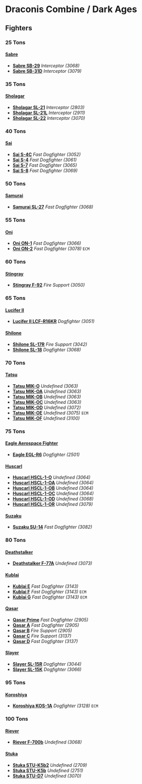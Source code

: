 # Draconis Combine / Dark Ages 

## Fighters 

### 25 Tons 

#### [Sabre](../../../units/sabre.md) 

- [**Sabre SB-29**](../../../units/sabre/sabre_sb-29.md) *Interceptor (3068)* 
- [**Sabre SB-31D**](../../../units/sabre/sabre_sb-31d.md) *Interceptor (3079)* 

### 35 Tons 

#### [Sholagar](../../../units/sholagar.md) 

- [**Sholagar SL-21**](../../../units/sholagar/sholagar_sl-21.md) *Interceptor (2803)* 
- [**Sholagar SL-21L**](../../../units/sholagar/sholagar_sl-21l.md) *Interceptor (2911)* 
- [**Sholagar SL-22**](../../../units/sholagar/sholagar_sl-22.md) *Interceptor (3070)* 

### 40 Tons 

#### [Sai](../../../units/sai.md) 

- [**Sai S-4C**](../../../units/sai/sai_s-4c.md) *Fast Dogfighter (3052)* 
- [**Sai S-4**](../../../units/sai/sai_s-4.md) *Fast Dogfighter (3061)* 
- [**Sai S-7**](../../../units/sai/sai_s-7.md) *Fast Dogfighter (3065)* 
- [**Sai S-8**](../../../units/sai/sai_s-8.md) *Fast Dogfighter (3069)* 

### 50 Tons 

#### [Samurai](../../../units/samurai.md) 

- [**Samurai SL-27**](../../../units/samurai/samurai_sl-27.md) *Fast Dogfighter (3068)* 

### 55 Tons 

#### [Oni](../../../units/oni.md) 

- [**Oni ON-1**](../../../units/oni/oni_on-1.md) *Fast Dogfighter (3066)* 
- [**Oni ON-2**](../../../units/oni/oni_on-2.md) *Fast Dogfighter (3078)* `ECM` 

### 60 Tons 

#### [Stingray](../../../units/stingray.md) 

- [**Stingray F-92**](../../../units/stingray/stingray_f-92.md) *Fire Support (3050)* 

### 65 Tons 

#### [Lucifer II](../../../units/lucifer_ii.md) 

- [**Lucifer II LCF-R16KR**](../../../units/lucifer_ii/lucifer_ii_lcf-r16kr.md) *Dogfighter (3051)* 

#### [Shilone](../../../units/shilone.md) 

- [**Shilone SL-17R**](../../../units/shilone/shilone_sl-17r.md) *Fire Support (3042)* 
- [**Shilone SL-18**](../../../units/shilone/shilone_sl-18.md) *Dogfighter (3068)* 

### 70 Tons 

#### [Tatsu](../../../units/tatsu.md) 

- [**Tatsu MIK-O**](../../../units/tatsu/tatsu_mik-o.md) *Undefined (3063)* 
- [**Tatsu MIK-OA**](../../../units/tatsu/tatsu_mik-oa.md) *Undefined (3063)* 
- [**Tatsu MIK-OB**](../../../units/tatsu/tatsu_mik-ob.md) *Undefined (3063)* 
- [**Tatsu MIK-OC**](../../../units/tatsu/tatsu_mik-oc.md) *Undefined (3063)* 
- [**Tatsu MIK-OD**](../../../units/tatsu/tatsu_mik-od.md) *Undefined (3072)* 
- [**Tatsu MIK-OE**](../../../units/tatsu/tatsu_mik-oe.md) *Undefined (3075)* `ECM` 
- [**Tatsu MIK-OF**](../../../units/tatsu/tatsu_mik-of.md) *Undefined (3100)* 

### 75 Tons 

#### [Eagle Aerospace Fighter](../../../units/eagle_aerospace_fighter.md) 

- [**Eagle EGL-R6**](../../../units/eagle_aerospace_fighter/eagle_egl-r6.md) *Dogfighter (2501)* 

#### [Huscarl](../../../units/huscarl.md) 

- [**Huscarl HSCL-1-O**](../../../units/huscarl/huscarl_hscl-1-o.md) *Undefined (3064)* 
- [**Huscarl HSCL-1-OA**](../../../units/huscarl/huscarl_hscl-1-oa.md) *Undefined (3064)* 
- [**Huscarl HSCL-1-OB**](../../../units/huscarl/huscarl_hscl-1-ob.md) *Undefined (3064)* 
- [**Huscarl HSCL-1-OC**](../../../units/huscarl/huscarl_hscl-1-oc.md) *Undefined (3064)* 
- [**Huscarl HSCL-1-OD**](../../../units/huscarl/huscarl_hscl-1-od.md) *Undefined (3068)* 
- [**Huscarl HSCL-1-OR**](../../../units/huscarl/huscarl_hscl-1-or.md) *Undefined (3079)* 

#### [Suzaku](../../../units/suzaku.md) 

- [**Suzaku SU-14**](../../../units/suzaku/suzaku_su-14.md) *Fast Dogfighter (3082)* 

### 80 Tons 

#### [Deathstalker](../../../units/deathstalker.md) 

- [**Deathstalker F-77A**](../../../units/deathstalker/deathstalker_f-77a.md) *Undefined (3073)* 

#### [Kublai](../../../units/kublai.md) 

- [**Kublai E**](../../../units/kublai/kublai_e.md) *Fast Dogfighter (3143)* 
- [**Kublai F**](../../../units/kublai/kublai_f.md) *Fast Dogfighter (3143)* `ECM` 
- [**Kublai G**](../../../units/kublai/kublai_g.md) *Fast Dogfighter (3143)* `ECM` 

#### [Qasar](../../../units/qasar.md) 

- [**Qasar Prime**](../../../units/qasar/qasar_prime.md) *Fast Dogfighter (2905)* 
- [**Qasar A**](../../../units/qasar/qasar_a.md) *Fast Dogfighter (2905)* 
- [**Qasar B**](../../../units/qasar/qasar_b.md) *Fire Support (2905)* 
- [**Qasar C**](../../../units/qasar/qasar_c.md) *Fire Support (3137)* 
- [**Qasar D**](../../../units/qasar/qasar_d.md) *Fast Dogfighter (3137)* 

#### [Slayer](../../../units/slayer.md) 

- [**Slayer SL-15R**](../../../units/slayer/slayer_sl-15r.md) *Dogfighter (3044)* 
- [**Slayer SL-15K**](../../../units/slayer/slayer_sl-15k.md) *Dogfighter (3066)* 

### 95 Tons 

#### [Koroshiya](../../../units/koroshiya.md) 

- [**Koroshiya KOS-1A**](../../../units/koroshiya/koroshiya_kos-1a.md) *Dogfighter (3128)* `ECM` 

### 100 Tons 

#### [Riever](../../../units/riever.md) 

- [**Riever F-700b**](../../../units/riever/riever_f-700b.md) *Undefined (3068)* 

#### [Stuka](../../../units/stuka.md) 

- [**Stuka STU-K5b2**](../../../units/stuka/stuka_stu-k5b2.md) *Undefined (2709)* 
- [**Stuka STU-K5b**](../../../units/stuka/stuka_stu-k5b.md) *Undefined (2751)* 
- [**Stuka STU-D7**](../../../units/stuka/stuka_stu-d7.md) *Undefined (3070)* 

